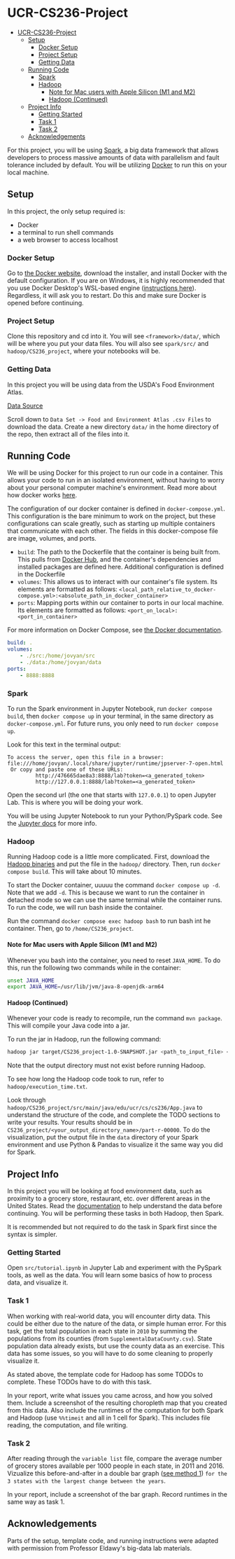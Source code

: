 # UCR-CS236-Project

- [UCR-CS236-Project](#ucr-cs236-project)
  - [Setup](#setup)
    - [Docker Setup](#docker-setup)
    - [Project Setup](#project-setup)
    - [Getting Data](#getting-data)
  - [Running Code](#running-code)
    - [Spark](#spark)
    - [Hadoop](#hadoop)
      - [Note for Mac users with Apple Silicon (M1 and M2)](#note-for-mac-users-with-apple-silicon-m1-and-m2)
      - [Hadoop (Continued)](#hadoop-continued)
  - [Project Info](#project-info)
    - [Getting Started](#getting-started)
    - [Task 1](#task-1)
    - [Task 2](#task-2)
  - [Acknowledgements](#acknowledgements)

For this project, you will be using [Spark](https://spark.apache.org/), a big data framework that allows developers to process massive amounts of data with parallelism and fault tolerance included by default. You will be utilizing [Docker](https://www.docker.com/) to run this on your local machine.

## Setup

In this project, the only setup required is:

- Docker
- a terminal to run shell commands
- a web browser to access localhost

### Docker Setup

Go to [the Docker website](https://www.docker.com/get-started/), download the installer, and install Docker with the default configuration. If you are on Windows, it is highly recommended that you use Docker Desktop's WSL-based engine ([instructions here](https://docs.docker.com/desktop/wsl/)). Regardless, it will ask you to restart. Do this and make sure Docker is opened before continuing.

### Project Setup

Clone this repository and cd into it. You will see `<framework>/data/`, which will be where you put your data files. You will also see `spark/src/` and `hadoop/CS236_project`, where your notebooks will be.

### Getting Data

In this project you will be using data from the USDA's Food Environment Atlas.

[Data Source](https://www.ers.usda.gov/data-products/food-environment-atlas/data-access-and-documentation-downloads/)

Scroll down to `Data Set -> Food and Environment Atlas .csv Files` to download the data. Create a new directory `data/` in the home directory of the repo, then extract all of the files into it.

## Running Code

We will be using Docker for this project to run our code in a container. This allows your code to run in an isolated environment, without having to worry about your personal computer machine's environment. Read more about how docker works [here](https://www.docker.com/).

The configuration of our docker container is defined in `docker-compose.yml`. This configuration is the bare minimum to work on the project, but these configurations can scale greatly, such as starting up multiple containers that communicate with each other. The fields in this docker-compose file are image, volumes, and ports.

- `build`: The path to the Dockerfile that the container is being built from. This pulls from [Docker Hub](https://hub.docker.com/), and the container's dependencies and installed packages are defined here. Additional configuration is defined in the Dockerfile
- `volumes`: This allows us to interact with our container's file system. Its elements are formatted as follows: `<local_path_relative_to_docker-compose.yml>:<absolute_path_in_docker_container>`
- `ports`: Mapping ports within our container to ports in our local machine. Its elements are formatted as follows: `<port_on_local>:<port_in_container>`

For more information on Docker Compose, see [the Docker documentation](https://docs.docker.com/compose/compose-file/compose-file-v3/).

```yml
build: .
volumes:
    - ./src:/home/jovyan/src
    - ./data:/home/jovyan/data
ports:
    - 8888:8888
```

### Spark

To run the Spark environment in Jupyter Notebook, run `docker compose build`, then `docker compose up` in your terminal, in the same directory as `docker-compose.yml`. For future runs, you only need to run `docker compose up`.

Look for this text in the terminal output:

```plaintext
To access the server, open this file in a browser:
file:///home/jovyan/.local/share/jupyter/runtime/jpserver-7-open.html
 Or copy and paste one of these URLs:
         http://476665dae8a3:8888/lab?token=<a_generated_token>
         http://127.0.0.1:8888/lab?token=<a_generated_token>
```

Open the second url (the one that starts with `127.0.0.1`) to open Jupyter Lab. This is where you will be doing your work.

You will be using Jupyter Notebook to run your Python/PySpark code. See the [Jupyter docs](https://docs.jupyter.org/en/latest/) for more info.

### Hadoop

Running Hadoop code is a little more complicated. First, download the [Hadoop binaries](https://www.apache.org/dyn/closer.cgi/hadoop/common/hadoop-3.3.6/hadoop-3.3.6.tar.gz) and put the file in the `hadoop/` directory. Then, run `docker compose build`. This will take about 10 minutes.

To start the Docker container, uuuuu the command `docker compose up -d`. Note that we add `-d`. This is because we want to run the container in detached mode so we can use the same terminal while the container runs. To run the code, we will run bash inside the container.

Run the command `docker compose exec hadoop bash` to run bash int he container. Then, go to `/home/CS236_project`.

#### Note for Mac users with Apple Silicon (M1 and M2)

Whenever you bash into the container, you need to reset `JAVA_HOME`. To do this, run the following two commands while in the container:

```bash
unset JAVA_HOME
export JAVA_HOME=/usr/lib/jvm/java-8-openjdk-arm64
```

#### Hadoop (Continued)

Whenever your code is ready to recompile, run the command `mvn package`. This will compile your Java code into a jar.

To run the jar in Hadoop, run the following command:

```bash
hadoop jar target/CS236_project-1.0-SNAPSHOT.jar <path_to_input_file> <path_to_output_directory>
```

Note that the output directory must not exist before running Hadoop.

To see how long the Hadoop code took to run, refer to `hadoop/execution_time.txt`.

Look through `hadoop/CS236_project/src/main/java/edu/ucr/cs/cs236/App.java` to understand the structure of the code, and complete the TODO sections to write your results. Your results should be in `CS236_project/<your_output_directory_name>/part-r-00000`. To do the visualization, put the output file in the `data` directory of your Spark environment and use Python & Pandas to visualize it the same way you did for Spark.

## Project Info

In this project you will be looking at food environment data, such as proximity to a grocery store, restaurant, etc. over different areas in the United States. Read the [documentation](https://www.ers.usda.gov/data-products/food-environment-atlas/documentation/) to help understand the data before continuing. You will be performing these tasks in both Hadoop, then Spark.

It is recommended but not required to do the task in Spark first since the syntax is simpler.

### Getting Started

Open `src/tutorial.ipynb` in Jupyter Lab and experiment with the PySpark tools, as well as the data. You will learn some basics of how to process data, and visualize it.

### Task 1

When working with real-world data, you will encounter dirty data. This could be either due to the nature of the data, or simple human error. For this task, get the total population in each state in `2010` by summing the populations from its counties (from `SupplementalDataCounty.csv`). State population data already exists, but use the county data as an exercise. This data has some issues, so you will have to do some cleaning to properly visualize it.

As stated above, the template code for Hadoop has some TODOs to complete. These TODOs have to do with this task.

In your report, write what issues you came across, and how you solved them. Include a screenshot of the resulting choropleth map that you created from this data. Also include the runtimes of the computation for both Spark and Hadoop (use `%%timeit` and all in 1 cell for Spark). This includes file reading, the computation, and file writing.

### Task 2

After reading through the `variable list` file, compare the average number of grocery stores available per 1000 people in each state, in 2011 and 2016. Vizualize this before-and-after in a double bar graph ([see method 1](https://www.geeksforgeeks.org/plot-multiple-columns-of-pandas-dataframe-on-bar-chart-with-matplotlib/)) `for the 3 states with the largest change between the years`.

In your report, include a screenshot of the bar graph. Record runtimes in the same way as task 1.

## Acknowledgements

Parts of the setup, template code, and running instructions were adapted with permission from Professor Eldawy's big-data lab materials.
